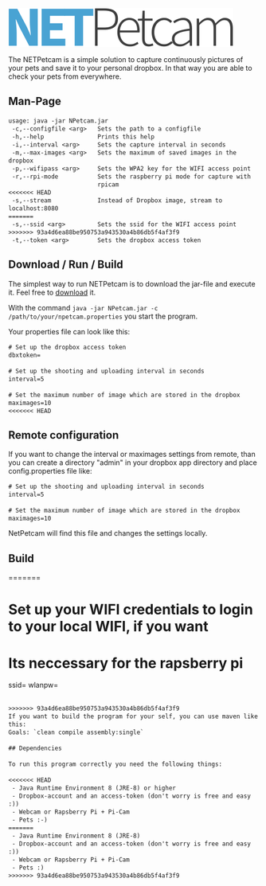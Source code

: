 ![alt-text](https://raw.githubusercontent.com/MilchReis/NetPetcam/master/Logo.png "Logo")

The NETPetcam is a simple solution to capture continuously pictures of your pets and save it to your personal dropbox. In that way you are able to check your pets from everywhere.

## Man-Page ##

```
usage: java -jar NPetcam.jar
 -c,--configfile <arg>   Sets the path to a configfile
 -h,--help               Prints this help
 -i,--interval <arg>     Sets the capture interval in seconds
 -m,--max-images <arg>   Sets the maximum of saved images in the dropbox
 -p,--wifipass <arg>     Sets the WPA2 key for the WIFI access point
 -r,--rpi-mode           Sets the raspberry pi mode for capture with
                         rpicam
<<<<<<< HEAD
 -s,--stream             Instead of Dropbox image, stream to localhost:8080
=======
 -s,--ssid <arg>         Sets the ssid for the WIFI access point
>>>>>>> 93a4d6ea88be950753a943530a4b86db5f4af3f9
 -t,--token <arg>        Sets the dropbox access token
```

## Download / Run / Build ##

The simplest way to run NETPetcam is to download the jar-file and execute it. Feel free to [download](https://github.com/MilchReis/NetPetcam/raw/master/bin/NPetcam-1.0.1.jar "download-address") it.

With the command `java -jar NPetcam.jar -c /path/to/your/npetcam.properties` you start the program.

Your properties file can look like this:
```
# Set up the dropbox access token
dbxtoken=

# Set up the shooting and uploading interval in seconds 
interval=5

# Set the maximum number of image which are stored in the dropbox
maximages=10
<<<<<<< HEAD
```

## Remote configuration
If you want to change the interval or maximages settings from remote, than you can create a directory "admin" in your dropbox app directory and place config.properties file like:
```
# Set up the shooting and uploading interval in seconds 
interval=5

# Set the maximum number of image which are stored in the dropbox
maximages=10
```
NetPetcam will find this file and changes the settings locally.

## Build
=======


# Set up your WIFI credentials to login to your local WIFI, if you want
# Its neccessary for the rapsberry pi
ssid=
wlanpw=
```

>>>>>>> 93a4d6ea88be950753a943530a4b86db5f4af3f9
If you want to build the program for your self, you can use maven like this:
Goals: `clean compile assembly:single`

## Dependencies

To run this program correctly you need the following things:

<<<<<<< HEAD
 - Java Runtime Environment 8 (JRE-8) or higher
 - Dropbox-account and an access-token (don't worry is free and easy :))
 - Webcam or Rapsberry Pi + Pi-Cam
 - Pets :-)
=======
 - Java Runtime Environment 8 (JRE-8)
 - Dropbox-account and an access-token (don't worry is free and easy :))
 - Webcam or Rapsberry Pi + Pi-Cam
 - Pets :)
>>>>>>> 93a4d6ea88be950753a943530a4b86db5f4af3f9
